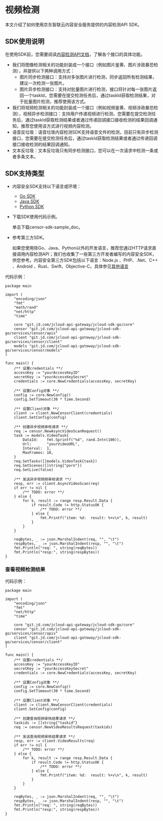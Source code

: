 # 		视频检测

本文介绍了如何使用京东智联云内容安全服务提供的内容检测API SDK。 

## SDK使用说明

在使用SDK前，您需要阅读[内容检测API文档](https://docs.jdcloud.com/cn/content-moderation/api-overview)，了解各个接口的具体功能。

- 我们将图像检测相关的功能封装成一个接口（例如图片鉴黄、图片涉政暴恐检测），并提供以下两种调用方式：
  - 图片同步检测接口：支持对多张图片进行检测，同步返回所有检测结果，建议一次检测一张图片。
  - 图片异步检测接口：支持对批量图片进行检测，接口将针对每一张图片返回一个taskId，您需要在提交检测任务后，通过taskId获取检测结果，对于批量图片检测，推荐使用该方式。
- 我们将视频检测相关的功能封装成一个接口（例如视频鉴黄、视频涉政暴恐检测），视频异步检测接口：支持用户传递视频进行检测，您需要在提交检测任务后，通过taskId获取检测结果或者通过传递回调接口接收检测的结果回调通知，推荐您使用该方式进行视频内容检测。
- 语音反垃圾：语音垃圾内容检测SDK支持语音文件的检测，目前只有异步检测接口，您需要在提交检测任务后，通过taskId获取检测结果或者通过传递回调接口接收检测的结果回调通知。
- 文本反垃圾：文本反垃圾只有同步检测接口，您可以在一次请求中检测一条或者多条文本。

## SDK支持类型

- 内容安全SDK支持以下语言或环境：

  - [Go SDK](https://docs.jdcloud.com/cn/sdk/go)
  - [Java SDK](https://docs.jdcloud.com/cn/sdk/java)
  - [Python SDK](https://docs.jdcloud.com/cn/sdk/python)
  
- 下载SDK使用代码示例。

  单击下载censor-sdk-sample_doc。

- 参考第三方SDK。

  如果您使用除Go、Java、Python以外的开发语言，推荐您通过HTTP请求直接调用内容检测API；我们也收集了一些第三方开发者编写的内容安全SDK，供您参考。内容安全第三方SDK包括以下语言：Node.js 、PHP、.Net、C++ 、Android 、Rust、Swift、Objective-C。具体参见[其他语言](https://docs.jdcloud.com/cn/?act=3)



代码示例：

```
package main

import (
	"encoding/json"
	"fmt"
	"math/rand"
	"net/http"
	"time"

	core "git.jd.com/jcloud-api-gateway/jcloud-sdk-go/core"
	censor "git.jd.com/jcloud-api-gateway/jcloud-sdk-go/services/censor/apis"
	client "git.jd.com/jcloud-api-gateway/jcloud-sdk-go/services/censor/client"
	models "git.jd.com/jcloud-api-gateway/jcloud-sdk-go/services/censor/models"
)

func main() {
	/** 设置credentials **/
	accessKey := "yourAccessKeyID"
	secretKey := "yourAccessKeySecret"
	credentials := core.NewCredentials(accessKey, secretKey)

	/** 设置Config对象 **/
	config := core.NewConfig()
	config.SetTimeout(30 * time.Second)

	/** 设置Client对象 **/
	client := client.NewCensorClient(credentials)
	client.SetConfig(config)

	/** 创建异步视频审核请求 **/
	req := censor.NewAsyncVideoScanRequest()
	task := models.VideoTask{
		DataId:    fmt.Sprintf("%d", rand.Intn(100)),
		Url:       "yourVideoURL",
		Interval:  1,
		MaxFrames: 10,
	}
	req.SetTasks([]models.VideoTask{task})
	req.SetScenes([]string{"porn"})
	req.SetLive(false)

	/** 发送异步视频频审核请求 **/
	resp, err := client.AsyncVideoScan(req)
	if err != nil {
		/** TODO: error **/
	} else {
		for k, result := range resp.Result.Data {
			if result.Code != http.StatusOK {
				/** TODO: error **/
			} else {
				fmt.Printf("item: %d:  result: %+v\n", k, result)
			}
		}
	}

	reqBytes, _ := json.MarshalIndent(req, "", "\t")
	respBytes, _ := json.MarshalIndent(resp, "", "\t")
	fmt.Println("req: ", string(reqBytes))
	fmt.Println("resp:", string(respBytes))
}
```



### 查看视频检测结果



代码示例：

```
package main

import (
	"encoding/json"
	"fmt"
	"net/http"
	"time"

	core "git.jd.com/jcloud-api-gateway/jcloud-sdk-go/core"
	censor "git.jd.com/jcloud-api-gateway/jcloud-sdk-go/services/censor/apis"
	client "git.jd.com/jcloud-api-gateway/jcloud-sdk-go/services/censor/client"
)

func main() {
	/** 设置credentials **/
	accessKey := "yourAccessKeyID"
	secretKey := "yourAccessKeySecret"
	credentials := core.NewCredentials(accessKey, secretKey)

	/** 设置Config对象 **/
	config := core.NewConfig()
	config.SetTimeout(30 * time.Second)

	/** 设置Client对象 **/
	client := client.NewCensorClient(credentials)
	client.SetConfig(config)

	/** 创建查询视频审核结果请求 **/
	taskids := []string{"taskid"}
	req := censor.NewVideoResultsRequest(taskids)

	/** 发送查询视频审核结果请求 **/
	resp, err := client.VideoResults(req)
	if err != nil {
		/** TODO: error **/
	} else {
		for k, result := range resp.Result.Data {
			if result.Code != http.StatusOK {
				/** TODO: error **/
			} else {
				fmt.Printf("item: %d:  result: %+v\n", k, result)
			}
		}
	}

	reqBytes, _ := json.MarshalIndent(req, "", "\t")
	respBytes, _ := json.MarshalIndent(resp, "", "\t")
	fmt.Println("req: ", string(reqBytes))
	fmt.Println("resp:", string(respBytes))
}
```